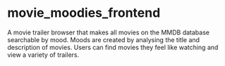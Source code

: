 # movie_moodies_frontend
A movie trailer browser that makes all movies on the MMDB database searchable by mood. Moods are created by analysing the title and description of movies. Users can find movies they feel like watching and view a variety of trailers.
